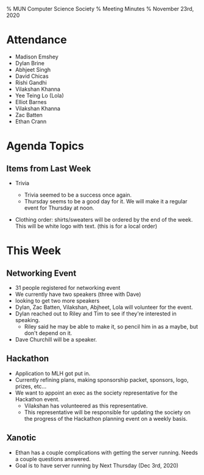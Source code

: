 % MUN Computer Science Society
% Meeting Minutes
% November 23rd, 2020

# Attendance

* Madison Emshey
* Dylan Brine
* Abhjeet Singh
* David Chicas
* Rishi Gandhi
* Vilakshan Khanna
* Yee Teing Lo (Lola)
* Elliot Barnes
* Vilakshan Khanna
* Zac Batten
* Ethan Crann

# Agenda Topics

## Items from Last Week


- Trivia
    - Trivia seemed to be a success once again. 
    - Thursday seems to be a good day for it. We will make it a regular event for Thursday at noon. 

- Clothing order: shirts/sweaters will be ordered by the end of the week. This will be white logo with text. (this is for a local order)
    
# This Week

## Networking Event
- 31 people registered for networking event
- We currently have two speakers (three with Dave)
- looking to get two more speakers
- Dylan, Zac Batten, Vilakshan, Abjheet, Lola will volunteer for the event.
- Dylan reached out to Riley and Tim to see if they're interested in speaking. 
    - Riley said he may be able to make it, so pencil him in as a maybe, but don't depend on it.
- Dave Churchill will be a speaker. 

## Hackathon
- Application to MLH got put in.
- Currently refining plans, making sponsorship packet, sponsors, logo, prizes, etc...
- We want to appoint an exec as the society representative for the Hackathon event.
    - Vilakshan has volunteered as this representative. 
    - This representative will be responsible for updating the society on the progress of the Hackathon planning event on a weekly basis. 

## Xanotic
- Ethan has a couple complications with getting the server running. Needs a couple questions answered.
- Goal is to have server running by Next Thursday (Dec 3rd, 2020)
